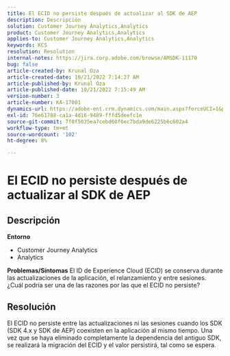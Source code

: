 ```yaml
---
title: El ECID no persiste después de actualizar al SDK de AEP
description: Descripción
solution: Customer Journey Analytics,Analytics
product: Customer Journey Analytics,Analytics
applies-to: Customer Journey Analytics,Analytics
keywords: KCS
resolution: Resolution
internal-notes: https://jira.corp.adobe.com/browse/AMSDK-11170
bug: false
article-created-by: Krunal Oza
article-created-date: 10/21/2022 7:14:27 AM
article-published-by: Krunal Oza
article-published-date: 10/21/2022 7:15:49 AM
version-number: 3
article-number: KA-17001
dynamics-url: https://adobe-ent.crm.dynamics.com/main.aspx?forceUCI=1&pagetype=entityrecord&etn=knowledgearticle&id=f94d81f9-0f51-ed11-bba2-002248086a27
exl-id: 76e61788-ca1a-4d16-9489-fffd5deefc1e
source-git-commit: 7f0f5035ea7cebd60f6ec7bda9de6225b6c602a4
workflow-type: tm+mt
source-wordcount: '102'
ht-degree: 8%

---
```


# El ECID no persiste después de actualizar al SDK de AEP

## Descripción

<b>Entorno</b>
- Customer Journey Analytics
- Analytics



<b>Problemas/Síntomas</b>
El ID de Experience Cloud (ECID) se conserva durante las actualizaciones de la aplicación, el relanzamiento y entre sesiones. ¿Cuál podría ser una de las razones por las que el ECID no persiste?


## Resolución


El ECID no persiste entre las actualizaciones ni las sesiones cuando los SDK (SDK 4.x y SDK de AEP) coexisten en la aplicación al mismo tiempo. Una vez que se haya eliminado completamente la dependencia del antiguo SDK, se realizará la migración del ECID y el valor persistirá, tal como se espera.
